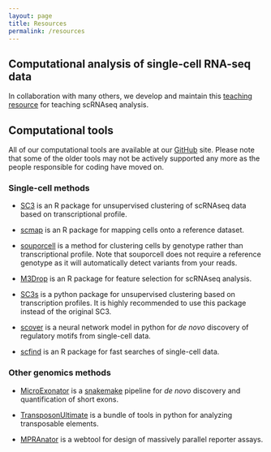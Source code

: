```yaml
---
layout: page 
title: Resources
permalink: /resources
---
```


## Computational analysis of single-cell RNA-seq data

In collaboration with many others, we develop and maintain this [teaching resource](https:www.singlecellcourse.org) for teaching scRNAseq analysis.

## Computational tools

All of our computational tools are available at our [GitHub](https://github.com/hemberg-lab) site. Please note that some of the older tools may not be actively supported any more as the people responsible for coding have moved on.

### Single-cell methods

* [SC3](https://www.bioconductor.org/packages/release/bioc/html/SC3.html) is an R package for unsupervised clustering of scRNAseq data based on transcriptional profile.

* [scmap](https://www.bioconductor.org/packages/release/bioc/html/scmap.html) is an R package for mapping cells onto a reference dataset.

* [souporcell](https://github.com/wheaton5/souporcell) is a method for clustering cells by genotype rather than transcriptional profile. Note that souporcell does not require a reference genotype as it will automatically detect variants from your reads.

* [M3Drop](http://www.bioconductor.org/packages/release/bioc/html/M3Drop.html) is an R package for feature selection for scRNAseq analysis.

* [SC3s](https://github.com/hemberg-lab/sc3s/) is a python package for unsupervised clustering based on transcription profiles. It is highly recommended to use this package instead of the original SC3.

* [scover](https://github.com/jacobhepkema/scover) is a neural network model in python for *de novo* discovery of regulatory motifs from single-cell data.

* [scfind](https://github.com/hemberg-lab/scfind) is an R package for fast searches of single-cell data.

### Other genomics methods

* [MicroExonator](https://github.com/hemberg-lab/MicroExonator) is a [snakemake](https://snakemake.readthedocs.io/en/stable/) pipeline for *de novo* discovery and quantification of short exons.

* [TransposonUltimate](https://github.com/DerKevinRiehl/TransposonUltimate) is a bundle of tools in python for analyzing transposable elements.

* [MPRAnator](https://www.sanger.ac.uk/tool/mpranator/) is a webtool for design of massively parallel reporter assays.


